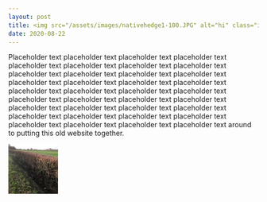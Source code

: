 ```yaml
---
layout: post
title: <img src="/assets/images/nativehedge1-100.JPG" alt="hi" class="inline" style="vertical-align: middle;" width="100px"/> "Guide to Mixed Native Hedgerows (Part 1)"
date: 2020-08-22
---
```


Placeholder text placeholder text placeholder text placeholder text placeholder text placeholder text placeholder text placeholder text placeholder text placeholder text placeholder text placeholder text placeholder text placeholder text placeholder text placeholder text placeholder text placeholder text placeholder text placeholder text placeholder text placeholder text placeholder text placeholder text placeholder text placeholder text placeholder text placeholder text placeholder text placeholder text placeholder text placeholder text placeholder text placeholder text placeholder text placeholder text around to putting this old website together. 

<img src="/assets/images/nativehedge1-100.JPG" alt="hi" class="inline"/>

